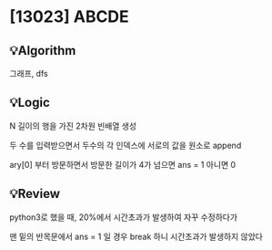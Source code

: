 # [13023] ABCDE
## 💡Algorithm
그래프, dfs

## 💡Logic
N 길이의 행을 가진 2차원 빈배열 생성

두 수를 입력받으면서 두수의 각 인덱스에 서로의 값을 원소로 append

ary[0] 부터 방문하면서 방문한 길이가 4가 넘으면 ans = 1 아니면 0


## 💡Review
python3로 했을 때, 20%에서 시간초과가 발생하여 자꾸 수정하다가 

맨 밑의 반목문에서 ans = 1 일 경우 break 하니 시간초과가 발생하지 않았다 